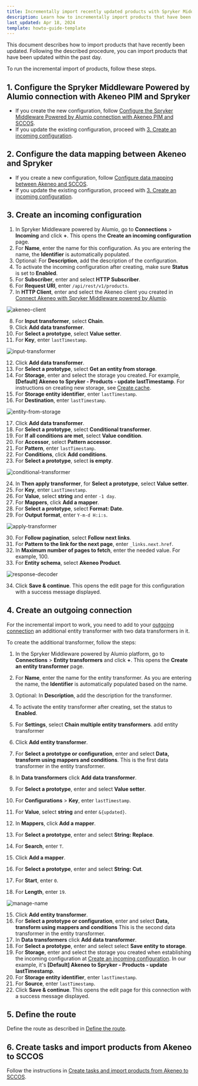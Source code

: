 ```yaml
---
title: Incrementally import recently updated products with Spryker Middleware Powered by Alumio
description: Learn how to incrementally import products that have been updated a day ago
last_updated: Apr 18, 2024
template: howto-guide-template
---
```


This document describes how to import products that have recently been updated. Following the described procedure, you can import products that have been updated within the past day.

To run the incremental import of products, follow these steps.

## 1. Configure the Spryker Middleware Powered by Alumio connection with Akeneo PIM and Spryker

* If you create the new configuration, follow [Configure the Spryker Middleware Powered by Alumio connection with Akeneo PIM and SCCOS](/docs/pbc/all/data-exchange/{{page.version}}/spryker-middleware-powered-by-alumio/integration-apps/akeneo-pim-integration-app/configure-the-akeneo-pim-integration-app/configure-the-smpa-connection-with-akeneo-pim-and-sccos.html).
* If you update the existing configuration, proceed with [3. Create an incoming configuration](#3-create-an-incoming-configuration).

## 2. Configure the data mapping between Akeneo and Spryker

* If you create a new configuration, follow [Configure data mapping between Akeneo and SCCOS](/docs/pbc/all/data-exchange/{{page.version}}/spryker-middleware-powered-by-alumio/integration-apps/akeneo-pim-integration-app/configure-the-akeneo-pim-integration-app/configure-data-mapping-between-akeneo-and-sccos.html).
* If you update the existing configuration, proceed with [3. Create an incoming configuration](#3-create-an-incoming-configuration).

## 3. Create an incoming configuration

1. In Spryker Middleware powered by Alumio, go to **Connections** > **Incoming** and click **+**.
  This opens the **Create an incoming configuration** page.
2. For **Name**, enter the name for this configuration.
  As you are entering the name, the **Identifier** is automatically populated.
3. Optional: For **Description**, add the description of the configuration.
4. To activate the incoming configuration after creating, make sure **Status** is set to **Enabled**.
5. For **Subscriber**, enter and select **HTTP Subscriber**.
6. For **Request URI**, enter `/api/rest/v1/products`.
7. In **HTTP Client**, enter and select the Akeneo client you created in [Connect Akeneo with Spryker Middleware powered by Alumio](/docs/pbc/all/data-exchange/{{page.version}}/spryker-middleware-powered-by-alumio/integration-apps/akeneo-pim-integration-app/configure-the-akeneo-pim-integration-app/configure-the-smpa-connection-with-akeneo-pim-and-sccos.html#connect-akeneo-with-spryker-middleware-powered-by-alumio).

![akeneo-client](https://spryker.s3.eu-central-1.amazonaws.com/docs/pbc/all/data-exchange/spryker-middleware-powered-by-alumio/integration-apps/akeneo-pim-integration-app/tutorials-and-howtos/docs%5Cpbc%5Call%5Cdata-exchange%5C202311.0%5Ctutorials-and-howtos%5Chow-to-incrementally-import-products-with-spryker-middleware-powered-by-alumio/2-akeneo-client.png)

8. For **Input transformer**, select **Chain**.
9. Click **Add data transformer**.
10. For **Select a prototype**, select **Value setter**.
11. For **Key**, enter `lastTimestamp`.

![input-transformer](https://spryker.s3.eu-central-1.amazonaws.com/docs/pbc/all/data-exchange/spryker-middleware-powered-by-alumio/integration-apps/akeneo-pim-integration-app/tutorials-and-howtos/docs%5Cpbc%5Call%5Cdata-exchange%5C202311.0%5Ctutorials-and-howtos%5Chow-to-incrementally-import-products-with-spryker-middleware-powered-by-alumio/3-input-transformer.png)

12. Click **Add data transformer**.
13. For **Select a prototype**, select **Get an entity from storage**.
<a name="step-10"></a>
14. For **Storage**, enter and select the storage you created. For example, **[Default] Akeneo to Spryker - Products - update lastTimestamp**. For instructions on creating new storage, see [Create cache](/docs/pbc/all/data-exchange/202404.0/spryker-middleware-powered-by-alumio/integration-apps/akeneo-pim-integration-app/configure-the-akeneo-pim-integration-app/configure-data-mapping-between-akeneo-and-sccos.html#create-cache).
15. For **Storage entity identifier**, enter `lastTimestamp`.
16. For **Destination**, enter `lastTimestamp`.

![entity-from-storage](https://spryker.s3.eu-central-1.amazonaws.com/docs/pbc/all/data-exchange/spryker-middleware-powered-by-alumio/integration-apps/akeneo-pim-integration-app/tutorials-and-howtos/docs%5Cpbc%5Call%5Cdata-exchange%5C202311.0%5Ctutorials-and-howtos%5Chow-to-incrementally-import-products-with-spryker-middleware-powered-by-alumio/4-entity-from-storage.png)

17. Click **Add data transformer**.
18. For **Select a prototype**, select **Conditional transformer**.
19. For **If all conditions are met**, select **Value condition**.
20. For **Accessor**, select **Pattern accessor**.
21. For **Pattern**, enter `lastTimestamp`.
22. For **Conditions**, click **Add conditions**.
23. For **Select a prototype**, select **is empty**.

![conditional-transformer](https://spryker.s3.eu-central-1.amazonaws.com/docs/pbc/all/data-exchange/spryker-middleware-powered-by-alumio/integration-apps/akeneo-pim-integration-app/tutorials-and-howtos/docs%5Cpbc%5Call%5Cdata-exchange%5C202311.0%5Ctutorials-and-howtos%5Chow-to-incrementally-import-products-with-spryker-middleware-powered-by-alumio/5-conditional-transformer.png)

24. In **Then apply transformer**, for **Select a prototype**, select **Value setter**.
25. For **Key**, enter `LastTimestamp`.
26. For **Value**, select **string** and enter `-1 day`.
27. For **Mappers**, click **Add a mapper**.
28. For **Select a prototype**, select **Format: Date**.
29. For **Output format**, enter `Y-m-d H:i:s`.

![apply-transformer](https://spryker.s3.eu-central-1.amazonaws.com/docs/pbc/all/data-exchange/spryker-middleware-powered-by-alumio/integration-apps/akeneo-pim-integration-app/tutorials-and-howtos/docs%5Cpbc%5Call%5Cdata-exchange%5C202311.0%5Ctutorials-and-howtos%5Chow-to-incrementally-import-products-with-spryker-middleware-powered-by-alumio/6-apply-transformers.png)

30. For **Follow pagination**, select **Follow next links**.
31. For **Pattern to the link for the next page**, enter `_links.next.href`.
32. In **Maximum number of pages to fetch**, enter the needed value. For example, 100.
33. For **Entity schema**, select **Akeneo Product**.

![response-decoder](https://spryker.s3.eu-central-1.amazonaws.com/docs/pbc/all/data-exchange/spryker-middleware-powered-by-alumio/integration-apps/akeneo-pim-integration-app/tutorials-and-howtos/docs%5Cpbc%5Call%5Cdata-exchange%5C202311.0%5Ctutorials-and-howtos%5Chow-to-incrementally-import-products-with-spryker-middleware-powered-by-alumio/7-response-decoder.png)

34. Click **Save & continue**.
This opens the edit page for this configuration with a success message displayed.

## 4. Create an outgoing connection

For the incremental import to work, you need to add to your [outgoing connection](/docs/pbc/all/data-exchange/{{page.version}}/spryker-middleware-powered-by-alumio/integration-apps/akeneo-pim-integration-app/configure-the-akeneo-pim-integration-app/configure-the-data-integration-path-between-akeneo-and-sccos.html#create-an-outgoing-configuration) an additional entity transformer with two data transformers in it.

To create the additional transformer, follow the steps:

1. In the Spryker Middleware powered by Alumio platform, go to **Connections** > **Entity transformers** and click **+**.
  This opens the **Create an entity transformer** page.
2. For **Name**, enter the name for the entity transformer. As you are entering the name, the **Identifier** is  automatically populated based on the name.
3. Optional: In **Description**, add the description for the transformer.
4. To activate the entity transformer after creating, set the status to **Enabled**.
5. For **Settings**, select **Chain multiple entity transformers**.
add entity transformer
6. Click **Add entity transformer**.
7. For **Select a prototype or configuration**, enter and select **Data, transform using mappers and conditions**.
  This is the first data transformer in the entity transformer.

8. In **Data transformers** click **Add data transformer**.
9. For **Select a prototype**, enter and select **Value setter**.
10. For **Configurations** > **Key**, enter `lastTimestamp`.
11. For **Value**, select **string** and enter `&{updated}`.
12. In **Mappers**, click **Add a mapper**.
13. For **Select a prototype**, enter and select **String: Replace**.
14. For **Search**, enter `T`.
15. Click **Add a mapper**.
11. For **Select a prototype**, enter and select **String: Cut**.
12. For **Start**, enter `0`.
13. For **Length**, enter `19`.

![manage-name](https://spryker.s3.eu-central-1.amazonaws.com/docs/pbc/all/data-exchange/spryker-middleware-powered-by-alumio/integration-apps/akeneo-pim-integration-app/tutorials-and-howtos/docs%5Cpbc%5Call%5Cdata-exchange%5C202311.0%5Ctutorials-and-howtos%5Chow-to-incrementally-import-products-with-spryker-middleware-powered-by-alumio/8-manage-name.png)

15. Click **Add entity transformer**.
16. For **Select a prototype or configuration**, enter and select **Data, transform using mappers and conditions**
  This is the second data transformer in the entity transformer.
17. In **Data transformers** click **Add data transformer**.
18. For **Select a prototype**, enter and select select **Save entity to storage**.
16. For **Storage**, enter and select the storage you created when establishing the incoming configuration at [Create an incoming configuration](#step-10). In our example, it's **[Default] Akeneo to Spryker - Products - update lastTimestamp**.
17. For **Storage entity identifier**, enter `lastTimestamp`.
18. For **Source**, enter `lastTimestamp`.
19. Click **Save & continue**.
  This opens the edit page for this connection with a success message displayed.

## 5. Define the route

Define the route as described in [Define the route](/docs/pbc/all/data-exchange/{{page.version}}/spryker-middleware-powered-by-alumio/integration-apps/akeneo-pim-integration-app/configure-the-akeneo-pim-integration-app/configure-the-data-integration-path-between-akeneo-and-sccos.html#define-the-route).

## 6. Create tasks and import products from Akeneo to SCCOS

Follow the instructions in [Create tasks and import products from Akeneo to SCCOS](/docs/pbc/all/data-exchange/202311.0/spryker-middleware-powered-by-alumio/integration-apps/akeneo-pim-integration-app/configure-the-akeneo-pim-integration-app/create-tasks-and-import-products-from-akeneo-to-sccos.html).
